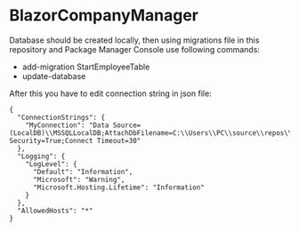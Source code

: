 # BlazorCompanyManager

Database should be created locally, then using migrations file in this repository and Package Manager Console use following commands:

- add-migration StartEmployeeTable
- update-database

After this you have to edit connection string in json file:
```
{
  "ConnectionStrings": {
    "MyConnection": "Data Source=(LocalDB)\\MSSQLLocalDB;AttachDbFilename=C:\\Users\\PC\\source\\repos\\BlazorCompanyManager\\BlazorCompanyManager\\BlazorCompanyDB.mdf;Integrated Security=True;Connect Timeout=30"
  },
  "Logging": {
    "LogLevel": {
      "Default": "Information",
      "Microsoft": "Warning",
      "Microsoft.Hosting.Lifetime": "Information"
    }
  },
  "AllowedHosts": "*"
}
```
